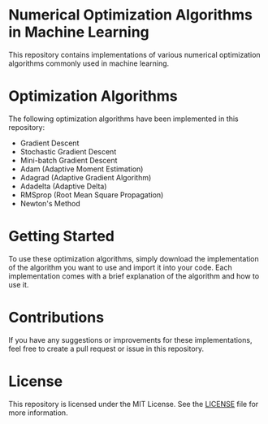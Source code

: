 # Numerical Optimization Algorithms in Machine Learning
This repository contains implementations of various numerical optimization algorithms commonly used in machine learning.

# Optimization Algorithms
The following optimization algorithms have been implemented in this repository:

- Gradient Descent
- Stochastic Gradient Descent
- Mini-batch Gradient Descent
- Adam (Adaptive Moment Estimation)
- Adagrad (Adaptive Gradient Algorithm)
- Adadelta (Adaptive Delta)
- RMSprop (Root Mean Square Propagation)
- Newton's Method


# Getting Started
To use these optimization algorithms, simply download the implementation of the algorithm you want to use and import it into your code. Each implementation comes with a brief explanation of the algorithm and how to use it.

# Contributions
If you have any suggestions or improvements for these implementations, feel free to create a pull request or issue in this repository.

# License
This repository is licensed under the MIT License. See the [LICENSE]() file for more information.

